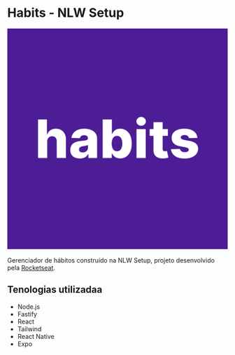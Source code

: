 # Habits - NLW Setup

![Habits Logo](/mobile/assets/icon.png "Habits Logo")

Gerenciador de hábitos construído na NLW Setup, projeto desenvolvido pela [Rocketseat](https://www.rocketseat.com.br/).

## Tenologias utilizadaa

- Node.js
- Fastify
- React
- Tailwind
- React Native
- Expo
